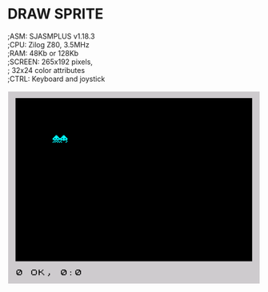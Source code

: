 # DRAW SPRITE
;ASM:     SJASMPLUS v1.18.3<br/>
;CPU:     Zilog Z80, 3.5MHz<br/>
;RAM:     48Kb or 128Kb<br/>
;SCREEN:  265x192 pixels,<br/>
;         32x24 color attributes<br/>
;CTRL:    Keyboard and joystick<br/>
<br/>
![Screenshot](screen.png)
